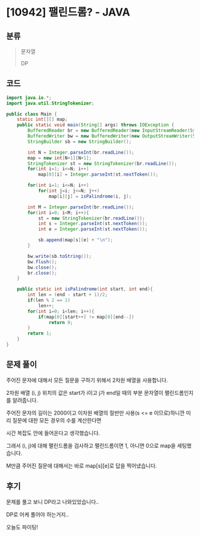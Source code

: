 # [10942] 팰린드롬? - JAVA

## 분류
> 문자열
>
> DP

## 코드
```java
import java.io.*;
import java.util.StringTokenizer;

public class Main {
    static int[][] map;
    public static void main(String[] args) throws IOException {
        BufferedReader br = new BufferedReader(new InputStreamReader(System.in));
        BufferedWriter bw = new BufferedWriter(new OutputStreamWriter(System.out));
        StringBuilder sb = new StringBuilder();

        int N = Integer.parseInt(br.readLine());
        map = new int[N+1][N+1];
        StringTokenizer st = new StringTokenizer(br.readLine());
        for(int i=1; i<=N; i++)
            map[0][i] = Integer.parseInt(st.nextToken());

        for(int i=1; i<=N; i++)
            for(int j=i; j<=N; j++)
                map[i][j] = isPalindrome(i, j);

        int M = Integer.parseInt(br.readLine());
        for(int i=0; i<M; i++){
            st = new StringTokenizer(br.readLine());
            int s = Integer.parseInt(st.nextToken());
            int e = Integer.parseInt(st.nextToken());

            sb.append(map[s][e] + "\n");
        }

        bw.write(sb.toString());
        bw.flush();
        bw.close();
        br.close();
    }

    public static int isPalindrome(int start, int end){
        int len = (end - start + 1)/2;
        if(len % 2 == 1)
            len++;
        for(int i=0; i<len; i++){
            if(map[0][start++] != map[0][end--])
                return 0;
        }
        return 1;
    }
}
```

## 문제 풀이
주어진 문자에 대해서 모든 질문을 구하기 위해서 2차원 배열을 사용합니다.

2차원 배열 (i, j) 위치의 값은 start가 i이고 j가 end일 때의 부분 문자열이 팰린드롬인지를 알려줍니다.

주어진 문자의 길이는 2000이고 이차원 배열의 절반만 사용(s <= e 이므로)하니깐 미리 질문에 대한 모든 경우의 수를 계산한다면

시간 복잡도 안에 들어온다고 생각했습니다.

그래서 (i, j)에 대해 팰린드롬을 검사하고 팰린드롬이면 1, 아니면 0으로 map을 세팅했습니다.

M만큼 주어진 질문에 대해서는 바로 map[s][e]로 답을 찍어냈습니다.

## 후기
문제를 풀고 보니 DP라고 나와있었습니다..

DP로 어케 풀어야 하는거지..

오늘도 파이팅!
